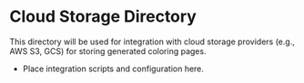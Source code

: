 # Cloud Storage Directory

This directory will be used for integration with cloud storage providers (e.g., AWS S3, GCS) for storing generated coloring pages.

- Place integration scripts and configuration here.
